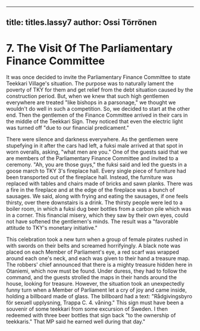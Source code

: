
---

title: titles.lassy7
author: Ossi Törrönen
---


    
# 7. The Visit Of The Parliamentary Finance Committee

It was once decided to invite the Parliamentary Finance Committee to state Teekkari Village's situation. The purpose was to naturally lament the poverty of TKY for them and get relief from the debt situation caused by the construction period. But, when we knew that such high gentlemen everywhere are treated "like bishops in a parsonage," we thought we wouldn't do well in such a competition. So, we decided to start at the other end. Then the gentlemen of the Finance Committee arrived in their cars in the middle of the Teekkari Sign. They noticed that even the electric light was turned off "due to our financial predicament."

There were silence and darkness everywhere. As the gentlemen were stupefying in it after the cars had left, a fuksi male arrived at that spot in worn overalls, asking, "what men are you." One of the guests said that we are members of the Parliamentary Finance Committee and invited to a ceremony. "Ah, you are those guys," the fuksi said and led the guests in a goose march to TKY 3's fireplace hall. Every single piece of furniture had been transported out of the fireplace hall. Instead, the furniture was replaced with tables and chairs made of bricks and sawn planks. There was a fire in the fireplace and at the edge of the fireplace was a bunch of sausages. We said, along with frying and eating the sausages, if one feels thirsty, over there downstairs is a drink. The thirsty people were led to a boiler room, in which a fuksi dug beer bottles from a carbon pile which was in a corner. This financial misery, which they saw by their own eyes, could not have softened the gentlemen's minds. The result was a "favorable attitude to TKY's monetary initiative."

This celebration took a new turn when a group of female pirates rushed in with swords on their belts and screamed horrifyingly. A black note was placed on each Member of Parliament's eye, a red scarf was wrapped around each one's neck, and each was given to their hand a treasure map. The robbers' chief announced that there is a mighty treasure hidden here in Otaniemi, which now must be found. Under duress, they had to follow the command, and the guests strolled the maps in their hands around the house, looking for treasure. However, the situation took an unexpectedly funny turn when a Member of Parliament let a cry of joy and came inside, holding a billboard made of glass. The billboard had a text: "Rådgivingsbyro för sexuell upplysning, Trappa C. 4. våning." This sign must have been a souvenir of some teekkari from some excursion of Sweden. I then redeemed with three beer bottles that sign back "to the ownership of teekkaris." That MP said he earned well during that day."
